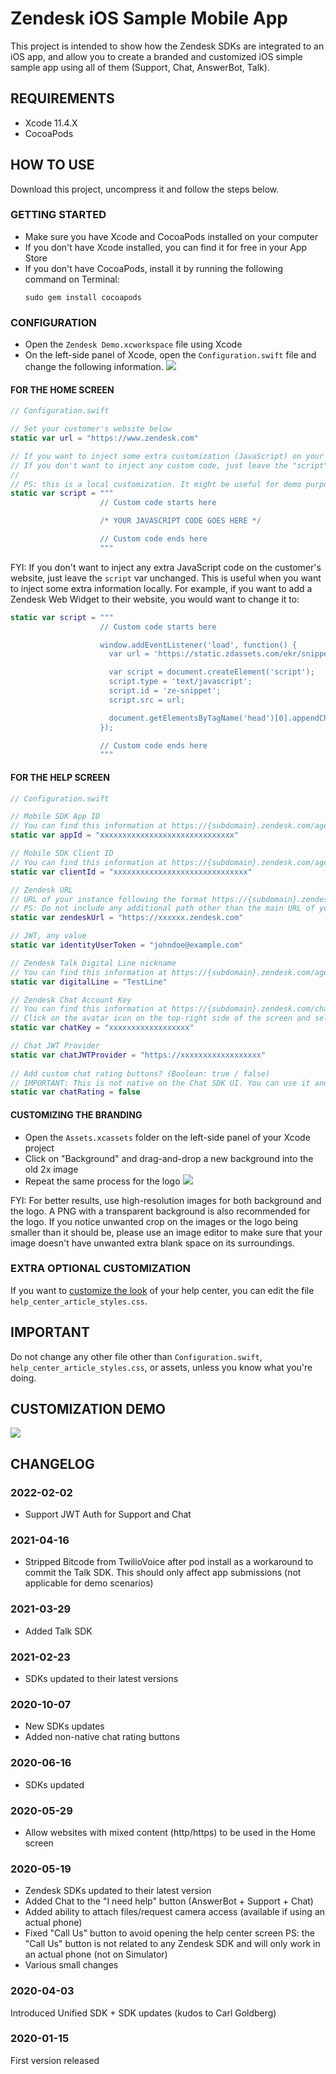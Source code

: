 # Zendesk iOS Sample Mobile App

This project is intended to show how the Zendesk SDKs are integrated to an iOS app, and allow you to create a branded and customized iOS simple sample app using all of them (Support, Chat, AnswerBot, Talk).

## REQUIREMENTS

- Xcode 11.4.X
- CocoaPods

## HOW TO USE

Download this project, uncompress it and follow the steps below.

### GETTING STARTED

- Make sure you have Xcode and CocoaPods installed on your computer
- If you don't have Xcode installed, you can find it for free in your App Store
- If you don't have CocoaPods, install it by running the following command on Terminal:
  ```console
  sudo gem install cocoapods
  ```

### CONFIGURATION

- Open the `Zendesk Demo.xcworkspace` file using Xcode
- On the left-side panel of Xcode, open the `Configuration.swift` file and change the following information.
  ![](Documentation/left-panel.png)

#### FOR THE HOME SCREEN

```swift
// Configuration.swift

// Set your customer's website below
static var url = "https://www.zendesk.com"

// If you want to inject some extra customization (JavaScript) on your customer's website, add it below.
// If you don't want to inject any custom code, just leave the "script" var unchanged.
//
// PS: this is a local customization. It might be useful for demo purposes only.
static var script = """
                    // Custom code starts here

                    /* YOUR JAVASCRIPT CODE GOES HERE */

                    // Custom code ends here
                    """
```

FYI: If you don't want to inject any extra JavaScript code on the customer's website, just leave the `script` var unchanged. This is useful when you want to inject some extra information locally. For example, if you want to add a Zendesk Web Widget to their website, you would want to change it to:

```swift
static var script = """
                    // Custom code starts here

                    window.addEventListener('load', function() {
                      var url = 'https://static.zdassets.com/ekr/snippet.js?key=3798e302-522f-45c9-9ac6-20c7b0e62753';

                      var script = document.createElement('script');
                      script.type = 'text/javascript';
                      script.id = 'ze-snippet';
                      script.src = url;

                      document.getElementsByTagName('head')[0].appendChild(script);
                    });

                    // Custom code ends here
                    """
```

#### FOR THE HELP SCREEN

```swift
// Configuration.swift

// Mobile SDK App ID
// You can find this information at https://{subdomain}.zendesk.com/agent/admin/mobile_sdk
static var appId = "xxxxxxxxxxxxxxxxxxxxxxxxxxxxxx"

// Mobile SDK Client ID
// You can find this information at https://{subdomain}.zendesk.com/agent/admin/mobile_sdk
static var clientId = "xxxxxxxxxxxxxxxxxxxxxxxxxxxxxx"

// Zendesk URL
// URL of your instance following the format https://{subdomain}.zendesk.com
// PS: Do not include any additional path other than the main URL of your help center (do not add "/hc/en-us/...")
static var zendeskUrl = "https://xxxxxx.zendesk.com"

// JWT, any value
static var identityUserToken = "johndoe@example.com"

// Zendesk Talk Digital Line nickname
// You can find this information at https://{subdomain}.zendesk.com/agent/admin/voice
static var digitalLine = "TestLine"

// Zendesk Chat Account Key
// You can find this information at https://{subdomain}.zendesk.com/chat/agent
// Click on the avatar icon on the top-right side of the screen and select "Check connection"
static var chatKey = "xxxxxxxxxxxxxxxxxx"

// Chat JWT Provider
static var chatJWTProvider = "https://xxxxxxxxxxxxxxxxxx"
    
// Add custom chat rating buttons? (Boolean: true / false)
// IMPORTANT: This is not native on the Chat SDK UI. You can use it and present it as a custom feature.
static var chatRating = false
```

#### CUSTOMIZING THE BRANDING

- Open the `Assets.xcassets` folder on the left-side panel of your Xcode project
- Click on "Background" and drag-and-drop a new background into the old 2x image
- Repeat the same process for the logo
  ![](Documentation/asset-replacement.gif)

FYI: For better results, use high-resolution images for both background and the logo. A PNG with a transparent background is also recommended for the logo. If you notice unwanted crop on the images or the logo being smaller than it should be, please use an image editor to make sure that your image doesn't have unwanted extra blank space on its surroundings.

### EXTRA OPTIONAL CUSTOMIZATION

If you want to [customize the look](https://developer.zendesk.com/embeddables/docs/ios_support_sdk/customize_the_look) of your help center, you can edit the file `help_center_article_styles.css`.

## IMPORTANT

Do not change any other file other than `Configuration.swift`, `help_center_article_styles.css`, or assets, unless you know what you're doing.

## CUSTOMIZATION DEMO

[![](https://img.youtube.com/vi/mqjJ3LxLHY8/0.jpg)](https://www.youtube.com/watch?v=mqjJ3LxLHY8)

## CHANGELOG

### 2022-02-02
- Support JWT Auth for Support and Chat

### 2021-04-16

- Stripped Bitcode from TwilioVoice after pod install as a workaround to commit the Talk SDK. This should only affect app submissions (not applicable for demo scenarios)

### 2021-03-29

- Added Talk SDK

### 2021-02-23

- SDKs updated to their latest versions

### 2020-10-07

- New SDKs updates
- Added non-native chat rating buttons

### 2020-06-16

- SDKs updated

### 2020-05-29

- Allow websites with mixed content (http/https) to be used in the Home screen

### 2020-05-19

- Zendesk SDKs updated to their latest version
- Added Chat to the "I need help" button (AnswerBot + Support + Chat)
- Added ability to attach files/request camera access (available if using an actual phone)
- Fixed "Call Us" button to avoid opening the help center screen
  PS: the "Call Us" button is not related to any Zendesk SDK and will only work in an actual phone (not on Simulator)
- Various small changes

### 2020-04-03

Introduced Unified SDK + SDK updates (kudos to Carl Goldberg)

### 2020-01-15

First version released
